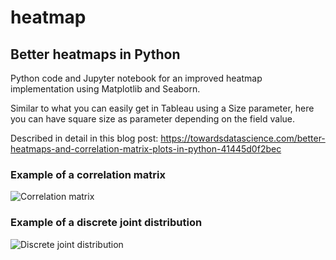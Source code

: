 # heatmap
## Better heatmaps in Python

Python code and Jupyter notebook for an improved heatmap implementation using Matplotlib and Seaborn.

Similar to what you can easily get in Tableau using a Size parameter, here you can have square size as parameter depending on the field value.

Described in detail in this blog post: https://towardsdatascience.com/better-heatmaps-and-correlation-matrix-plots-in-python-41445d0f2bec

### Example of a correlation matrix

![Correlation matrix](https://cdn-images-1.medium.com/max/800/1*TlESRbDQshEcLyX1axiUoA.png)


### Example of a discrete joint distribution

![Discrete joint distribution](https://miro.medium.com/max/1400/1*D2K6pLDIE7i2a6HP0UAJhA.png)








